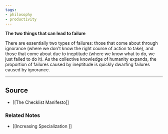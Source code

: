 ```yaml
---
tags:
- philosophy
- productivity
---
```

**The two things that can lead to failure**

There are essentially two types of failures: those that come about through ignorance (where we don't know the right course of action to take), and those that come about due to ineptitude (where we know what to do, we just failed to do it). As the collective knowledge of humanity expands, the proportion of failures caused by ineptitude is quickly dwarfing failures caused by ignorance. 

---

## Source
- [[The Checklist Manifesto]]

### Related Notes
- [[Increasing Specialization ]]
